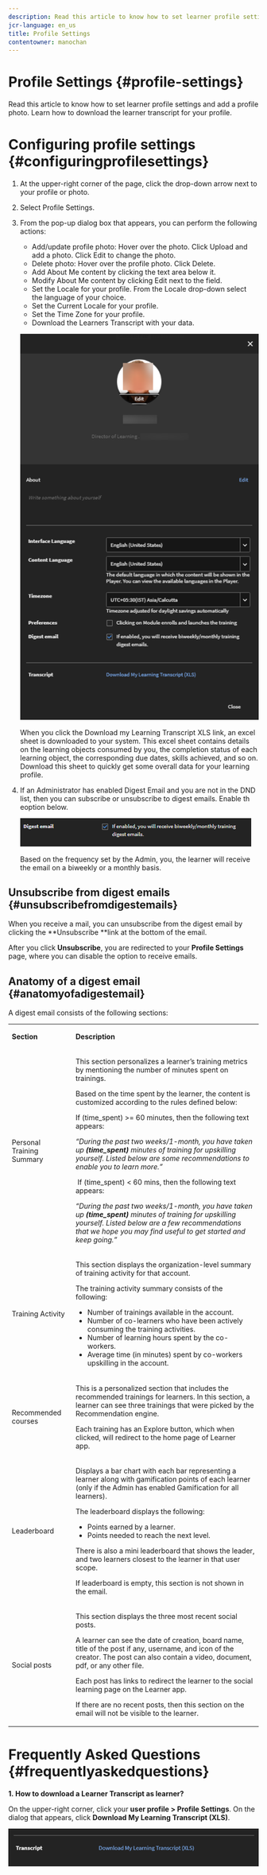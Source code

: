 ```yaml
---
description: Read this article to know how to set learner profile settings and add a profile photo. Learn how to download the learner transcript for your profile.
jcr-language: en_us
title: Profile Settings
contentowner: manochan
---
```



# Profile Settings {#profile-settings}

Read this article to know how to set learner profile settings and add a profile photo. Learn how to download the learner transcript for your profile.

# Configuring profile settings {#configuringprofilesettings}

1. At the upper-right corner of the page, click the drop-down arrow next to your profile or photo.
1. Select Profile Settings.
1. From the pop-up dialog box that appears, you can perform the following actions:

   * Add/update profile photo: Hover over the photo. Click Upload and add a photo. Click Edit to change the photo.
   * Delete photo: Hover over the profile photo. Click Delete.
   * Add About Me content by clicking the text area below it.
   * Modify About Me content by clicking Edit next to the field.
   * Set the Locale for your profile. From the Locale drop-down select the language of your choice.
   * Set the Current Locale for your profile.
   * Set the Time Zone for your profile.
   * Download the Learners Transcript with your data.

   ![](assets/learner-preferences.png)

   When you click the Download my Learning Transcript XLS link, an excel sheet is downloaded to your system. This excel sheet contains details on the learning objects consumed by you, the completion status of each learning object, the corresponding due dates, skills achieved, and so on. Download this sheet to quickly get some overall data for your learning profile.

1. If an Administrator has enabled Digest Email and you are not in the DND list, then you can subscribe or unsubscribe to digest emails. Enable th eoption below.

   ![](assets/digest-email-option-learner.png)

   Based on the frequency set by the Admin, you, the learner will receive the email on a biweekly or a monthly basis.

## Unsubscribe from digest emails {#unsubscribefromdigestemails}

When you receive a mail,&nbsp;you can unsubscribe from the digest email by clicking the **Unsubscribe **link at the bottom of the email.

After you click **Unsubscribe**, you are redirected to your **Profile Settings** page, where you can disable the option to receive emails.

## Anatomy of a digest email {#anatomyofadigestemail}

A digest email consists of the following sections:

<table> 
 <tbody>
  <tr> 
   <td><p><b>Section</b></p> </td> 
   <td><p><b>Description</b></p> </td> 
  </tr> 
  <tr> 
   <td><p>Personal Training Summary</p> </td> 
   <td><p>This section personalizes a learner’s training metrics by mentioning the number of minutes spent on trainings.</p> <p>Based on the time spent by the learner, the content is customized according to the rules defined below:</p> <p>If (time_spent) &gt;= 60 minutes, then the following text appears:</p> <p><i>“During the past two weeks/1-month, you have taken up <b>(time_spent)</b> minutes of training for upskilling yourself. Listed below are some recommendations to enable you to learn more.”&nbsp;</i></p> <p>&nbsp;If (time_spent) &lt; 60 mins, then the following text appears:</p> <p><i>“During the past two weeks/1-month, you have taken up <b>(time_spent)</b> minutes of training for upskilling yourself. Listed below are a few recommendations that we hope you may find useful to get started and keep going.”</i></p> </td> 
  </tr> 
  <tr> 
   <td><p>Training Activity</p> </td> 
   <td><p>This section displays the organization-level summary of training activity for that account.</p> <p>The training activity summary consists of the following:&nbsp;</p> 
    <ul> 
     <li>Number of trainings available in the account.</li> 
     <li>Number of co-learners who have been actively consuming the training activities.</li> 
     <li>Number of learning hours spent by the co-workers.</li> 
     <li>Average time (in minutes) spent by co-workers upskilling in the account.</li> 
    </ul> </td> 
  </tr> 
  <tr> 
   <td><p>Recommended courses</p> </td> 
   <td><p>This is a personalized section that includes the recommended trainings for learners. In this section, a learner can see three trainings that were picked by the Recommendation engine.</p> <p>Each training has an Explore button, which when clicked, will redirect to the home page of Learner app.&nbsp;&nbsp;</p> </td> 
  </tr> 
  <tr> 
   <td><p>Leaderboard</p> </td> 
   <td><p>Displays a bar chart with each bar representing a learner along with gamification points of each learner (only if the Admin has enabled Gamification for all learners).</p> <p>The leaderboard displays the following:</p> 
    <ul> 
     <li>Points earned by a learner.</li> 
     <li>Points needed to reach the next level.</li> 
    </ul> <p>There is also a mini leaderboard that shows the leader, and two learners closest to the learner in that user scope.</p> <p>If leaderboard is empty, this section is not shown in the email.</p> </td> 
  </tr> 
  <tr> 
   <td><p><a>Social posts</a></p> </td> 
   <td><p>This section displays the three most recent social posts.</p> <p>A learner can see the date of creation, board name, title of the post if any, username, and icon of the creator. The post can also contain a video, document, pdf, or any other file.</p> <p>Each post has links to redirect the learner to the social learning page on the Learner app.</p> <p>If there are no recent posts, then this section on the email will not be visible to the learner.</p> </td> 
  </tr> 
 </tbody>
</table>

# Frequently Asked Questions {#frequentlyaskedquestions}

**1.&nbsp;How to download a Learner Transcript as learner?**

On the upper-right corner, click your **user profile > Profile Settings**. On the dialog that appears, click&nbsp;**Download My Learning Transcript (XLS)**.

![](assets/dowload-lt.png)


